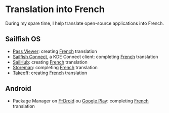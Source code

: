 # Translation into French

During my spare time, I help translate open-source applications into French.

## Sailfish OS
- [Pass Viewer](https://openrepos.net/content/p2501/pass-viewer): creating [French](https://bitbucket.org/christof_buergi/harbour-passviewer/src/master/translations/) translation
- [Sailfish Connect](https://openrepos.net/content/r1tschy/sailfish-connect), a KDE Connect client: completing [French](https://www.transifex.com/r1tschy/sailfish-connect) translation
- [SailHub](https://openrepos.net/node/11318): creating [French](https://weblate.nubecula.org/engage/harbour-sailhub/) translation
- [Storeman](https://openrepos.net/content/osetr/storeman): completing [French](https://www.transifex.com/mentaljam/harbour-storeman) translation
- [Takeoff](): creating [French](https://weblate.nubecula.org/projects/harbour-takeoff/harbour-takeoff/) translation

## Android
- Package Manager on [F-Droid](https://f-droid.org/packages/com.smartpack.packagemanager/) ou [Google Play](https://play.google.com/store/apps/details?id=com.smartpack.packagemanager): completing [French](https://poeditor.com/projects/po_edit?id_language=50&id=412467) translation
